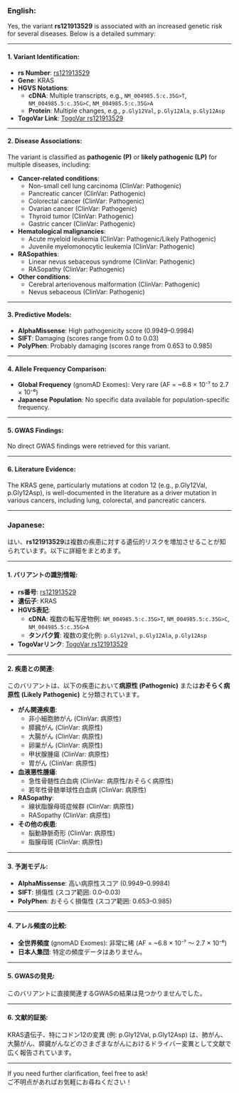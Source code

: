 ### English:
Yes, the variant **rs121913529** is associated with an increased genetic risk for several diseases. Below is a detailed summary:

---

#### 1. **Variant Identification**:
- **rs Number**: [rs121913529](https://identifiers.org/dbsnp/rs121913529)
- **Gene**: KRAS
- **HGVS Notations**:
  - **cDNA**: Multiple transcripts, e.g., `NM_004985.5:c.35G>T`, `NM_004985.5:c.35G>C`, `NM_004985.5:c.35G>A`
  - **Protein**: Multiple changes, e.g., `p.Gly12Val`, `p.Gly12Ala`, `p.Gly12Asp`
- **TogoVar Link**: [TogoVar rs121913529](https://togovar.org/variant/rs121913529)

---

#### 2. **Disease Associations**:
The variant is classified as **pathogenic (P)** or **likely pathogenic (LP)** for multiple diseases, including:
- **Cancer-related conditions**:
  - Non-small cell lung carcinoma (ClinVar: Pathogenic)
  - Pancreatic cancer (ClinVar: Pathogenic)
  - Colorectal cancer (ClinVar: Pathogenic)
  - Ovarian cancer (ClinVar: Pathogenic)
  - Thyroid tumor (ClinVar: Pathogenic)
  - Gastric cancer (ClinVar: Pathogenic)
- **Hematological malignancies**:
  - Acute myeloid leukemia (ClinVar: Pathogenic/Likely Pathogenic)
  - Juvenile myelomonocytic leukemia (ClinVar: Pathogenic)
- **RASopathies**:
  - Linear nevus sebaceous syndrome (ClinVar: Pathogenic)
  - RASopathy (ClinVar: Pathogenic)
- **Other conditions**:
  - Cerebral arteriovenous malformation (ClinVar: Pathogenic)
  - Nevus sebaceous (ClinVar: Pathogenic)

---

#### 3. **Predictive Models**:
- **AlphaMissense**: High pathogenicity score (0.9949–0.9984)
- **SIFT**: Damaging (scores range from 0.0 to 0.03)
- **PolyPhen**: Probably damaging (scores range from 0.653 to 0.985)

---

#### 4. **Allele Frequency Comparison**:
- **Global Frequency** (gnomAD Exomes): Very rare (AF = ~6.8 × 10⁻⁷ to 2.7 × 10⁻⁶)
- **Japanese Population**: No specific data available for population-specific frequency.

---

#### 5. **GWAS Findings**:
No direct GWAS findings were retrieved for this variant.

---

#### 6. **Literature Evidence**:
The KRAS gene, particularly mutations at codon 12 (e.g., p.Gly12Val, p.Gly12Asp), is well-documented in the literature as a driver mutation in various cancers, including lung, colorectal, and pancreatic cancers.

---

### Japanese:
はい、**rs121913529**は複数の疾患に対する遺伝的リスクを増加させることが知られています。以下に詳細をまとめます。

---

#### 1. **バリアントの識別情報**:
- **rs番号**: [rs121913529](https://identifiers.org/dbsnp/rs121913529)
- **遺伝子**: KRAS
- **HGVS表記**:
  - **cDNA**: 複数の転写産物例: `NM_004985.5:c.35G>T`, `NM_004985.5:c.35G>C`, `NM_004985.5:c.35G>A`
  - **タンパク質**: 複数の変化例: `p.Gly12Val`, `p.Gly12Ala`, `p.Gly12Asp`
- **TogoVarリンク**: [TogoVar rs121913529](https://togovar.org/variant/rs121913529)

---

#### 2. **疾患との関連**:
このバリアントは、以下の疾患において**病原性 (Pathogenic)** または**おそらく病原性 (Likely Pathogenic)** と分類されています。
- **がん関連疾患**:
  - 非小細胞肺がん (ClinVar: 病原性)
  - 膵臓がん (ClinVar: 病原性)
  - 大腸がん (ClinVar: 病原性)
  - 卵巣がん (ClinVar: 病原性)
  - 甲状腺腫瘍 (ClinVar: 病原性)
  - 胃がん (ClinVar: 病原性)
- **血液悪性腫瘍**:
  - 急性骨髄性白血病 (ClinVar: 病原性/おそらく病原性)
  - 若年性骨髄単球性白血病 (ClinVar: 病原性)
- **RASopathy**:
  - 線状脂腺母斑症候群 (ClinVar: 病原性)
  - RASopathy (ClinVar: 病原性)
- **その他の疾患**:
  - 脳動静脈奇形 (ClinVar: 病原性)
  - 脂腺母斑 (ClinVar: 病原性)

---

#### 3. **予測モデル**:
- **AlphaMissense**: 高い病原性スコア (0.9949–0.9984)
- **SIFT**: 損傷性 (スコア範囲: 0.0–0.03)
- **PolyPhen**: おそらく損傷性 (スコア範囲: 0.653–0.985)

---

#### 4. **アレル頻度の比較**:
- **全世界頻度** (gnomAD Exomes): 非常に稀 (AF = ~6.8 × 10⁻⁷ ～ 2.7 × 10⁻⁶)
- **日本人集団**: 特定の頻度データはありません。

---

#### 5. **GWASの発見**:
このバリアントに直接関連するGWASの結果は見つかりませんでした。

---

#### 6. **文献的証拠**:
KRAS遺伝子、特にコドン12の変異 (例: p.Gly12Val, p.Gly12Asp) は、肺がん、大腸がん、膵臓がんなどのさまざまながんにおけるドライバー変異として文献で広く報告されています。

--- 

If you need further clarification, feel free to ask!  
ご不明点があればお気軽にお尋ねください！
